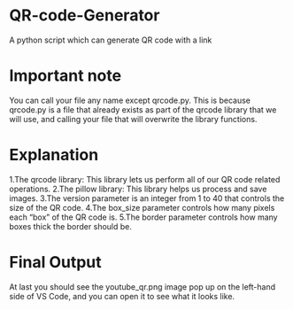 # QR-code-Generator
A python script which can generate QR code with a link

# Important note
You can call your file any name except qrcode.py. This is because qrcode.py is a file that already exists as part of the qrcode library that we will use, and calling your file that will overwrite the library functions.

# Explanation
1.The qrcode library: This library lets us perform all of our QR code related operations.
2.The pillow library: This library helps us process and save images.
3.The version parameter is an integer from 1 to 40 that controls the size of the QR code.
4.The box_size parameter controls how many pixels each “box” of the QR code is.
5.The border parameter controls how many boxes thick the border should be.

# Final Output
At last you should see the youtube_qr.png image pop up on the left-hand side of VS Code, and you can open it to see what it looks like.
